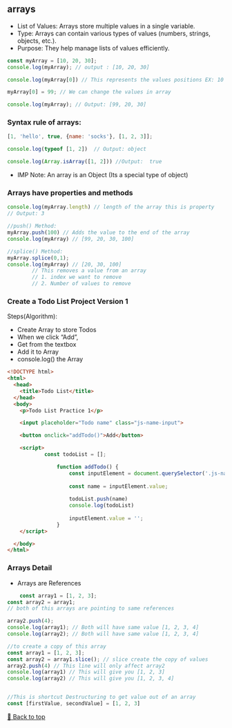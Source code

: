 <!-- #### [Go Back ↩](../README.md) -->
## arrays

- List of Values: Arrays store multiple values in a single variable.
- Type: Arrays can contain various types of values (numbers, strings, objects, etc.).
- Purpose: They help manage lists of values efficiently.

```javascript
const myArray = [10, 20, 30];
console.log(myArray); // output : [10, 20, 30]

console.log(myArray[0]) // This represents the values positions EX: 10

myArray[0] = 99; // We can change the values in array 

console.log(myArray); // Output: [99, 20, 30]
```

### Syntax rule of arrays:
```javascript
[1, 'hello', true, {name: 'socks'}, [1, 2, 3]];

console.log(typeof [1, 2])  // Output: object

console.log(Array.isArray([1, 2])) //Output:  true
```

- IMP Note: An array is an Object (Its a special type of object)

### Arrays have properties and methods 
```javascript
console.log(myArray.length) // length of the array this is property  
// Output: 3

//push() Method:
myArray.push(100) // Adds the value to the end of the array
console.log(myArray) // [99, 20, 30, 100] 

//splice() Method:
myArray.splice(0,1);
console.log(myArray) // [20, 30, 100]
	    // This removes a value from an array
        // 1. index we want to remove
        // 2. Number of values to remove
```

### Create a Todo List Project Version 1
Steps(Algorithm):
- Create Array to store Todos
- When we click “Add”,
- Get from the textbox
- Add it to Array
- console.log() the Array

```html
<!DOCTYPE html>
<html>
  <head>
    <title>Todo List</title>  
  </head>   
  <body>
    <p>Todo List Practice 1</p>

    <input placeholder="Todo name" class="js-name-input"> 

    <button onclick="addTodo()">Add</button>

    <script>
		    const todoList = [];

				function addTodo() {
				    const inputElement = document.querySelector('.js-name-input')
				
				    const name = inputElement.value;
				    
				    todoList.push(name)
				    console.log(todoList)
				
				    inputElement.value = '';
				}
    </script>

  </body>
</html> 
```

### Arrays Detail
- Arrays are References
```javascript
    const array1 = [1, 2, 3];
const array2 = array1;
// both of this arrays are pointing to same references

array2.push(4);
console.log(array1); // Both will have same value [1, 2, 3, 4]
console.log(array2); // Both will have same value [1, 2, 3, 4]

//to create a copy of this array
const array1 = [1, 2, 3];
const array2 = array1.slice(); // slice create the copy of values
array2.push(4) // This line will only affect array2
console.log(array1) // This will give you [1, 2, 3]
console.log(array2) // This will give you [1, 2, 3, 4]


//This is shortcut Destructuring to get value out of an array
const [firstValue, secondValue] = [1, 2, 3]
```

[🔼 Back to top](#arrays)
